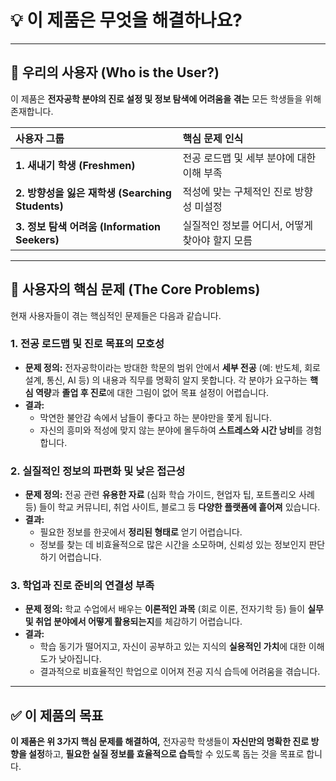 # 💡 이 제품은 무엇을 해결하나요?

---

## 🎯 우리의 사용자 (Who is the User?)

이 제품은 **전자공학 분야의 진로 설정 및 정보 탐색에 어려움을 겪는** 모든 학생들을 위해 존재합니다.

| 사용자 그룹 | 핵심 문제 인식 |
| :--- | :--- |
| **1. 새내기 학생 (Freshmen)** | 전공 로드맵 및 세부 분야에 대한 이해 부족 |
| **2. 방향성을 잃은 재학생 (Searching Students)** | 적성에 맞는 구체적인 진로 방향성 미설정 |
| **3. 정보 탐색 어려움 (Information Seekers)** | 실질적인 정보를 어디서, 어떻게 찾아야 할지 모름 |

---

## 🛑 사용자의 핵심 문제 (The Core Problems)

현재 사용자들이 겪는 핵심적인 문제들은 다음과 같습니다.

### 1. 전공 로드맵 및 진로 목표의 모호성

* **문제 정의:** 전자공학이라는 방대한 학문의 범위 안에서 **세부 전공** (예: 반도체, 회로 설계, 통신, AI 등) 의 내용과 직무를 명확히 알지 못합니다. 각 분야가 요구하는 **핵심 역량**과 **졸업 후 진로**에 대한 그림이 없어 목표 설정이 어렵습니다.
* **결과:**
    * 막연한 불안감 속에서 남들이 좋다고 하는 분야만을 쫓게 됩니다.
    * 자신의 흥미와 적성에 맞지 않는 분야에 몰두하여 **스트레스와 시간 낭비**를 경험합니다.

### 2. 실질적인 정보의 파편화 및 낮은 접근성

* **문제 정의:** 전공 관련 **유용한 자료** (심화 학습 가이드, 현업자 팁, 포트폴리오 사례 등) 들이 학교 커뮤니티, 취업 사이트, 블로그 등 **다양한 플랫폼에 흩어져** 있습니다.
* **결과:**
    * 필요한 정보를 한곳에서 **정리된 형태로** 얻기 어렵습니다.
    * 정보를 찾는 데 비효율적으로 많은 시간을 소모하며, 신뢰성 있는 정보인지 판단하기 어렵습니다.

### 3. 학업과 진로 준비의 연결성 부족

* **문제 정의:** 학교 수업에서 배우는 **이론적인 과목** (회로 이론, 전자기학 등) 들이 **실무 및 취업 분야에서 어떻게 활용되는지**를 체감하기 어렵습니다.
* **결과:**
    * 학습 동기가 떨어지고, 자신이 공부하고 있는 지식의 **실용적인 가치**에 대한 이해도가 낮아집니다.
    * 결과적으로 비효율적인 학업으로 이어져 전공 지식 습득에 어려움을 겪습니다.

---

## ✅ 이 제품의 목표

**이 제품은 위 3가지 핵심 문제를 해결하여,** 전자공학 학생들이 **자신만의 명확한 진로 방향을 설정**하고, **필요한 실질 정보를 효율적으로 습득**할 수 있도록 돕는 것을 목표로 합니다.
